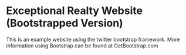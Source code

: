 # Exceptional Realty Website (Bootstrapped Version)

This is an example website using the twitter bootstrap framework. More information using Bootstrap can be found at GetBootstrap.com
